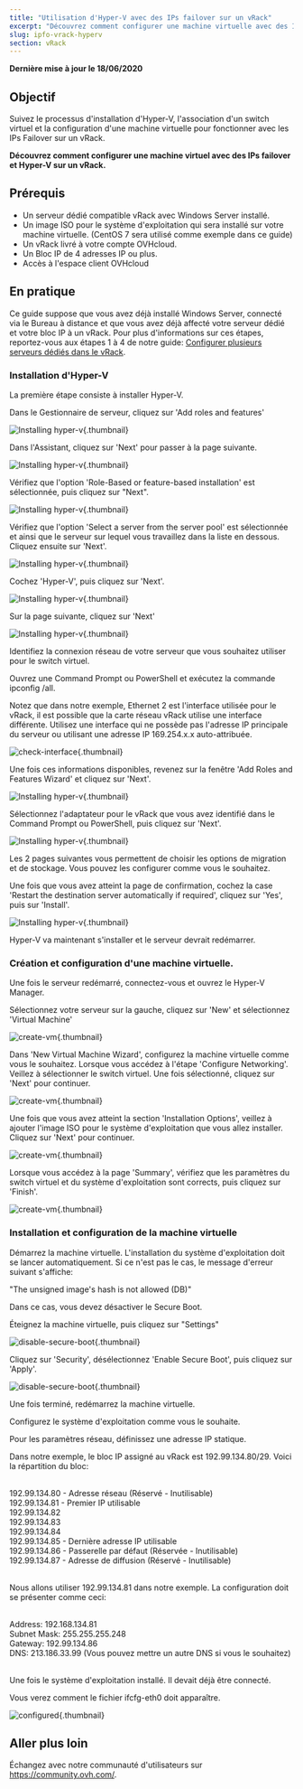 ```yaml
---
title: "Utilisation d'Hyper-V avec des IPs failover sur un vRack"
excerpt: "Découvrez comment configurer une machine virtuelle avec des IPs failover et Hyper-V sur un vRack"
slug: ipfo-vrack-hyperv
section: vRack 
---
```


**Dernière mise à jour le 18/06/2020**

## Objectif

Suivez le processus d'installation d'Hyper-V, l'association d'un switch virtuel et la configuration d'une machine virtuelle pour fonctionner avec les IPs Failover sur un vRack.

**Découvrez comment configurer une machine virtuel avec des IPs failover et Hyper-V sur un vRack.**

## Prérequis

- Un serveur dédié compatible vRack avec Windows Server installé.
- Un image ISO pour le système d'exploitation qui sera installé sur votre machine virtuelle. (CentOS 7 sera utilisé comme exemple dans ce guide)
- Un vRack livré à votre compte OVHcloud.
- Un Bloc IP  de 4 adresses IP ou plus.
- Accès à l'espace client OVHcloud

## En pratique

Ce guide suppose que vous avez déjà installé Windows Server, connecté via le Bureau à distance et que vous avez déjà affecté votre serveur dédié et votre bloc IP à un vRack. Pour plus d'informations sur ces étapes, reportez-vous aux étapes 1 à 4 de notre guide: [Configurer plusieurs serveurs dédiés dans le vRack](../configurer-plusieurs-serveurs-dedies-dans-le-vrack).

### Installation d'Hyper-V

La première étape consiste à installer Hyper-V.

Dans le Gestionnaire de serveur, cliquez sur 'Add roles and features'
 
![Installing hyper-v](images/add-roles-features.png){.thumbnail}

Dans l'Assistant, cliquez sur 'Next' pour passer à la page suivante.

![Installing hyper-v](images/add-roles-features-2.png){.thumbnail}

Vérifiez que l'option 'Role-Based or feature-based installation' est sélectionnée, puis cliquez sur "Next".

![Installing hyper-v](images/add-roles-features-3.png){.thumbnail}

Vérifiez que l'option 'Select a server from the server pool' est sélectionnée et ainsi que le serveur sur lequel vous travaillez dans la liste en dessous. Cliquez ensuite sur 'Next'.

![Installing hyper-v](images/add-roles-features-4.png){.thumbnail}

Cochez 'Hyper-V', puis cliquez sur 'Next'.

![Installing hyper-v](images/add-roles-features-5.png){.thumbnail}

Sur la page suivante, cliquez sur 'Next'

![Installing hyper-v](images/add-roles-features-9.png){.thumbnail}

Identifiez la connexion réseau de votre serveur que vous souhaitez utiliser pour le switch virtuel.

Ouvrez une Command Prompt ou PowerShell et exécutez la commande ipconfig /all.

Notez que dans notre exemple, Ethernet 2 est l'interface utilisée pour le vRack, il est possible que la carte réseau vRack utilise une interface différente. Utilisez une interface qui ne possède pas l'adresse IP principale du serveur ou utilisant une adresse IP 169.254.x.x auto-attribuée.

![check-interface](images/ipconfig.png){.thumbnail}

Une fois ces informations disponibles, revenez sur la fenêtre 'Add Roles and Features Wizard' et cliquez sur 'Next'.

![Installing hyper-v](images/add-roles-features-6.png){.thumbnail}

Sélectionnez l'adaptateur pour le vRack que vous avez identifié dans le Command Prompt ou PowerShell, puis cliquez sur 'Next'.

![Installing hyper-v](images/add-roles-features-7.png){.thumbnail}

Les 2 pages suivantes vous permettent de choisir les options de migration et de stockage. Vous pouvez les configurer comme vous le souhaitez.

Une fois que vous avez atteint la page de confirmation, cochez la case 'Restart the destination server automatically if required', cliquez sur 'Yes', puis sur 'Install'.

![Installing hyper-v](images/add-roles-features-8.png){.thumbnail}

Hyper-V va maintenant s'installer et le serveur devrait redémarrer.

### Création et configuration d'une machine virtuelle.

Une fois le serveur redémarré, connectez-vous et ouvrez le Hyper-V Manager.

Sélectionnez votre serveur sur la gauche, cliquez sur 'New' et sélectionnez 'Virtual Machine'

![create-vm](images/create-vm.png){.thumbnail}

Dans 'New Virtual Machine Wizard', configurez la machine virtuelle comme vous le souhaitez. Lorsque vous accédez à l'étape 'Configure Networking'. Veillez à sélectionner le switch virtuel. Une fois sélectionné, cliquez sur 'Next' pour continuer.

![create-vm](images/create-vm-2.png){.thumbnail}

Une fois que vous avez atteint la section 'Installation Options', veillez à ajouter l'image ISO pour le système d'exploitation que vous allez installer. Cliquez sur 'Next'  pour continuer.

![create-vm](images/create-vm-3.png){.thumbnail}

Lorsque vous accédez à la page 'Summary', vérifiez que les paramètres du switch virtuel et du système d'exploitation sont corrects, puis cliquez sur 'Finish'.

![create-vm](images/create-vm-4.png){.thumbnail}

### Installation et configuration de la machine virtuelle

Démarrez la machine virtuelle. L'installation du système d'exploitation doit se lancer automatiquement. Si ce n'est pas le cas, le message d'erreur suivant s'affiche:

"The unsigned image's hash is not allowed (DB)"

Dans ce cas, vous devez désactiver le Secure Boot.

Éteignez la machine virtuelle, puis cliquez sur "Settings"

![disable-secure-boot](images/disable-secure-boot.png){.thumbnail}

Cliquez sur 'Security', désélectionnez 'Enable Secure Boot', puis cliquez sur 'Apply'.

![disable-secure-boot](images/disable-secure-boot-2.png){.thumbnail}

Une fois terminé, redémarrez la machine virtuelle.

Configurez le système d'exploitation comme vous le souhaite.

Pour les paramètres réseau, définissez une adresse IP statique.

Dans notre exemple, le bloc IP assigné au vRack est 192.99.134.80/29. Voici la répartition du bloc:

<br>
192.99.134.80 -  Adresse réseau (Réservé - Inutilisable)<br>
192.99.134.81 -  Premier IP utilisable<br>
192.99.134.82<br>
192.99.134.83<br>
192.99.134.84<br>
192.99.134.85 - Dernière adresse IP utilisable<br>
192.99.134.86 - Passerelle par défaut (Réservée - Inutilisable)<br>
192.99.134.87 - Adresse de diffusion (Réservé - Inutilisable)<br>
<br>

Nous allons utiliser 192.99.134.81 dans notre exemple. La configuration doit se présenter comme ceci:

<br>
Address: 192.168.134.81<br>
Subnet Mask: 255.255.255.248<br>
Gateway: 192.99.134.86<br>
DNS: 213.186.33.99 (Vous pouvez mettre un autre DNS si vous le souhaitez)<br>
<br>

Une fois le système d'exploitation installé. Il devait déjà être connecté.

Vous verez comment le fichier ifcfg-eth0 doit apparaître.

![configured](images/configured.png){.thumbnail}


## Aller plus loin

Échangez avec notre communauté d'utilisateurs sur <https://community.ovh.com/>.
